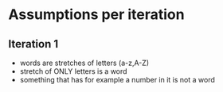 # Assumptions per iteration

## Iteration 1
- words are stretches of letters (a-z,A-Z)
- stretch of ONLY letters is a word
- something that has for example a number in it is not a word